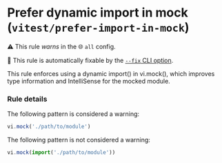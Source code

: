 # Prefer dynamic import in mock (`vitest/prefer-import-in-mock`)

⚠️ This rule _warns_ in the 🌐 `all` config.

🔧 This rule is automatically fixable by the [`--fix` CLI option](https://eslint.org/docs/latest/user-guide/command-line-interface#--fix).

<!-- end auto-generated rule header -->

This rule enforces using a dynamic import() in vi.mock(), which improves type information and IntelliSense for the mocked module.

### Rule details

The following pattern is considered a warning:

```js
vi.mock('./path/to/module')
```

The following pattern is not considered a warning:

```js
vi.mock(import('./path/to/module'))
```
